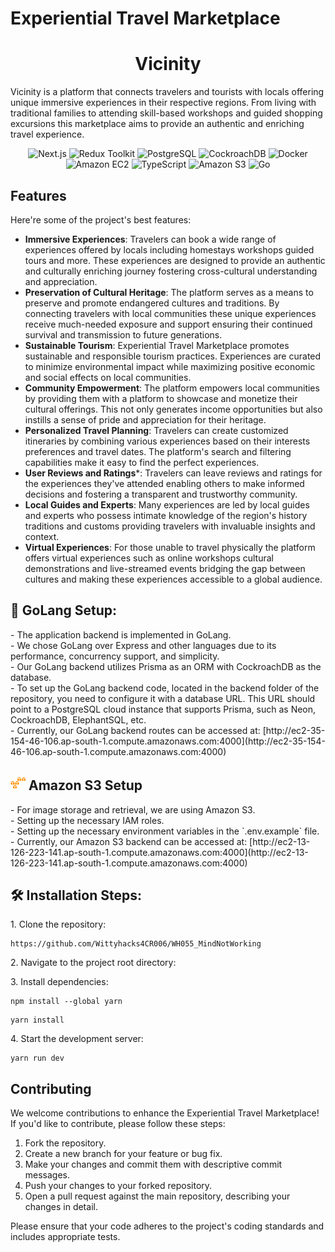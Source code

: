 # Experiential Travel Marketplace 

<h1 align="center" id="title">Vicinity</h1>

<p id="description">Vicinity is a platform that connects travelers and tourists with locals offering unique immersive experiences in their respective regions. From living with traditional families to attending skill-based workshops and guided shopping excursions this marketplace aims to provide an authentic and enriching travel experience.</p>
<p align="center">
  <img src="https://img.shields.io/badge/Next.js-43853D?style&logo=next.js&logoColor=white&label=Next.js" alt="Next.js">
  <img src="https://img.shields.io/badge/Redux%20Toolkit-RTK-orange.svg?label=Redux%20Toolkit" alt="Redux Toolkit">
  <img src="https://img.shields.io/badge/PostgreSQL-4169E1?style&logo=postgresql&logoColor=white&label=PostgreSQL" alt="PostgreSQL">
  <img src="https://img.shields.io/badge/CockroachDB-634C5A?style&logo=cockroachdb&logoColor=white&label=CockroachDB" alt="CockroachDB">
  <img src="https://img.shields.io/badge/Docker-2496ED?style&logo=docker&logoColor=white&label=Docker" alt="Docker">
  <img src="https://img.shields.io/badge/Amazon%20EC2-FF9900?style&logo=amazon-ec2&logoColor=white&label=Amazon%20EC2" alt="Amazon EC2">
  <img src="https://img.shields.io/badge/TypeScript-007ACC?style&logo=typescript&logoColor=white&label=TypeScript" alt="TypeScript">
  <img src="https://img.shields.io/badge/Amazon_S3-5272A8?style=flat-square&logo=amazon-s3&logoColor=white&label=Amazon%20S3" alt="Amazon S3">
  <img src="https://img.shields.io/badge/Go-00ADD8?logo=go&logoColor=white&style=flat-square" alt="Go">
</p>
  
<h2>Features</h2>

Here're some of the project's best features:

*   **Immersive Experiences**: Travelers can book a wide range of experiences offered by locals including homestays workshops guided tours and more. These experiences are designed to provide an authentic and culturally enriching journey fostering cross-cultural understanding and appreciation.
*   **Preservation of Cultural Heritage**: The platform serves as a means to preserve and promote endangered cultures and traditions. By connecting travelers with local communities these unique experiences receive much-needed exposure and support ensuring their continued survival and transmission to future generations.
*   **Sustainable Tourism**: Experiential Travel Marketplace promotes sustainable and responsible tourism practices. Experiences are curated to minimize environmental impact while maximizing positive economic and social effects on local communities.
*   **Community Empowerment**: The platform empowers local communities by providing them with a platform to showcase and monetize their cultural offerings. This not only generates income opportunities but also instills a sense of pride and appreciation for their heritage.
*   **Personalized Travel Planning**: Travelers can create customized itineraries by combining various experiences based on their interests preferences and travel dates. The platform's search and filtering capabilities make it easy to find the perfect experiences.
*   **User Reviews and Ratings***: Travelers can leave reviews and ratings for the experiences they've attended enabling others to make informed decisions and fostering a transparent and trustworthy community.
*   **Local Guides and Experts**: Many experiences are led by local guides and experts who possess intimate knowledge of the region's history traditions and customs providing travelers with invaluable insights and context.
*   **Virtual Experiences**: For those unable to travel physically the platform offers virtual experiences such as online workshops cultural demonstrations and live-streamed events bridging the gap between cultures and making these experiences accessible to a global audience.

<h2>🐹 GoLang Setup:</h2>
-  The application backend is implemented in GoLang. <br>
-  We chose GoLang over Express and other languages due to its performance, concurrency support, and simplicity. <br>
- Our GoLang backend utilizes Prisma as an ORM with CockroachDB as the database. <br>
- To set up the GoLang backend code, located in the backend folder of the repository, you need to configure it with a database URL. This URL should point to a PostgreSQL cloud instance that supports Prisma, such as Neon, CockroachDB, ElephantSQL, etc. <br>
- Currently, our GoLang backend routes can be accessed at: [http://ec2-35-154-46-106.ap-south-1.compute.amazonaws.com:4000](http://ec2-35-154-46-106.ap-south-1.compute.amazonaws.com:4000)<br>

<h2> <img src="icons8-amazon-s3-48.png" alt="Image" width="24" height="24"> Amazon S3 Setup </h2>
- For image storage and retrieval, we are using Amazon S3. <br>
- Setting up the necessary IAM roles. <br>
- Setting up the necessary environment variables in the `.env.example` file. <br>
- Currently, our Amazon S3 backend can be accessed at: [http://ec2-13-126-223-141.ap-south-1.compute.amazonaws.com:4000](http://ec2-13-126-223-141.ap-south-1.compute.amazonaws.com:4000) <br>


<h2>🛠️ Installation Steps:</h2>

<p>1. Clone the repository:</p>

```
https://github.com/Wittyhacks4CR006/WH055_MindNotWorking
```

<p>2. Navigate to the project root directory:</p>

<p>3. Install dependencies:</p>

```
npm install --global yarn
```

```
yarn install
```

<p>4. Start the development server:</p>

```
yarn run dev
```

## Contributing

We welcome contributions to enhance the Experiential Travel Marketplace! If you'd like to contribute, please follow these steps:

1. Fork the repository.
2. Create a new branch for your feature or bug fix.
3. Make your changes and commit them with descriptive commit messages.
4. Push your changes to your forked repository.
5. Open a pull request against the main repository, describing your changes in detail.

Please ensure that your code adheres to the project's coding standards and includes appropriate tests.


